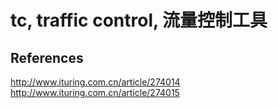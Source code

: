 # tc, traffic control, 流量控制工具





## References

<http://www.ituring.com.cn/article/274014>
<http://www.ituring.com.cn/article/274015>

